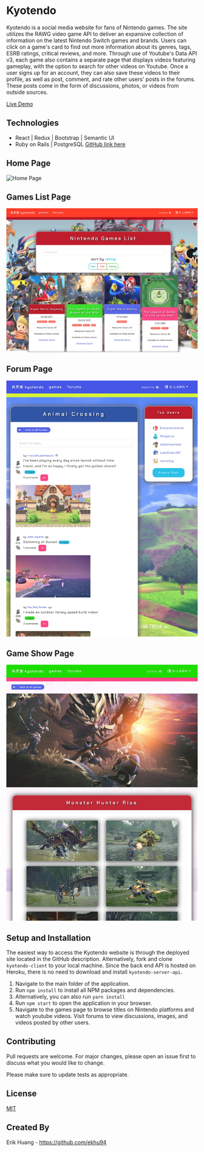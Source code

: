 # Kyotendo

Kyotendo is a social media website for fans of Nintendo games. The site utilizes the RAWG video game API to deliver an expansive collection of information on the latest Nintendo Switch games and brands. Users can click on a game's card to find out more information about its genres, tags, ESRB ratings, critical reviews, and more. Through use of Youtube's Data API v3, each game also contains a separate page that displays videos featuring gameplay, with the option to search for other videos on Youtube. Once a user signs up for an account, they can also save these videos to their profile, as well as post, comment, and rate other users' posts in the forums. These posts come in the form of discussions, photos, or videos from outside sources.

[Live Demo](https://www.youtube.com/watch?v=24Wdy1vLkjs)

## Technologies

- React | Redux | Bootstrap | Semantic UI
- Ruby on Rails | PostgreSQL [GitHub link here](https://github.com/ekhu94/kyotendo-server-api/)

## Home Page

![Home Page](/kyotendo-home.png)

## Games List Page

![Games Page](/kyotendo-games.jpg)

## Forum Page

![Forum Page](/kyotendo-forum.jpg)

## Game Show Page

![Game Show Page](/kyotendo-gameShow.jpg)

## Setup and Installation

The easiest way to access the Kyotendo website is through the deployed site located in the GitHub description. Alternatively, fork and clone `kyotendo-client` to your local machine. Since the back end API is hosted on Heroku, there is no need to download and install `kyotendo-server-api`.

1. Navigate to the main folder of the application.
2. Run ```npm install``` to install all NPM packages and dependencies.
3. Alternatively, you can also run ```yarn install```
4. Run ```npm start``` to open the application in your browser.
5. Navigate to the games page to browse titles on Nintendo platforms and watch youtube videos. Visit forums to view discussions, images, and videos posted by other users.

## Contributing
Pull requests are welcome. For major changes, please open an issue first to discuss what you would like to change.

Please make sure to update tests as appropriate.

## License
[MIT](https://choosealicense.com/licenses/mit/)

## Created By

Erik Huang - https://github.com/ekhu94
